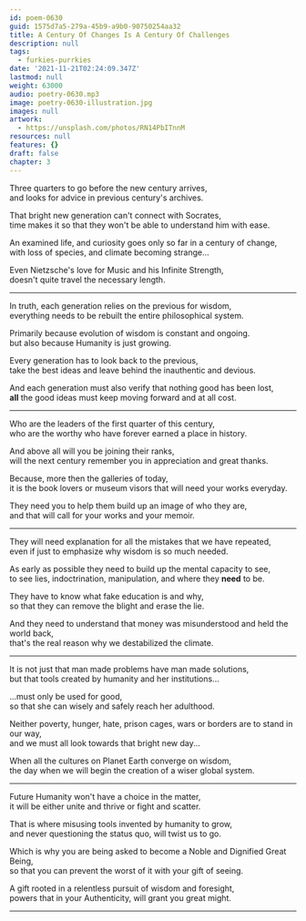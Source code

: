 ```yaml
---
id: poem-0630
guid: 1575d7a5-279a-45b9-a9b0-90750254aa32
title: A Century Of Changes Is A Century Of Challenges
description: null
tags:
  - furkies-purrkies
date: '2021-11-21T02:24:09.347Z'
lastmod: null
weight: 63000
audio: poetry-0630.mp3
image: poetry-0630-illustration.jpg
images: null
artwork:
  - https://unsplash.com/photos/RN14PbITnnM
resources: null
features: {}
draft: false
chapter: 3
---
```


Three quarters to go before the new century arrives,\
and looks for advice in previous century's archives.

That bright new generation can't connect with Socrates,\
time makes it so that they won't be able to understand him with ease.

An examined life, and curiosity goes only so far in a century of change,\
with loss of species, and climate becoming strange...

Even Nietzsche's love for Music and his Infinite Strength,\
doesn't quite travel the necessary length.

---

In truth, each generation relies on the previous for wisdom,\
everything needs to be rebuilt the entire philosophical system.

Primarily because evolution of wisdom is constant and ongoing.\
but also because Humanity is just growing.

Every generation has to look back to the previous,\
take the best ideas and leave behind the inauthentic and devious.

And each generation must also verify that nothing good has been lost,\
**all** the good ideas must keep moving forward and at all cost.

---

Who are the leaders of the first quarter of this century,\
who are the worthy who have forever earned a place in history.

And above all will you be joining their ranks,\
will the next century remember you in appreciation and great thanks.

Because, more then the galleries of today,\
it is the book lovers or museum visors that will need your works everyday.

They need you to help them build up an image of who they are,\
and that will call for your works and your memoir.

---

They will need explanation for all the mistakes that we have repeated,\
even if just to emphasize why wisdom is so much needed.

As early as possible they need to build up the mental capacity to see,\
to see lies, indoctrination, manipulation, and where they **need** to be.

They have to know what fake education is and why,\
so that they can remove the blight and erase the lie.

And they need to understand that money was misunderstood and held the world back,\
that's the real reason why we destabilized the climate.

---

It is not just that man made problems have man made solutions,\
but that tools created by humanity and her institutions...

...must only be used for good,\
so that she can wisely and safely reach her adulthood.

Neither poverty, hunger, hate, prison cages, wars or borders are to stand in our way,\
and we must all look towards that bright new day...

When all the cultures on Planet Earth converge on wisdom,\
the day when we will begin the creation of a wiser global system.

---

Future Humanity won't have a choice in the matter,\
it will be either unite and thrive or fight and scatter.

That is where misusing tools invented by humanity to grow,\
and never questioning the status quo, will twist us to go.

Which is why you are being asked to become a Noble and Dignified Great Being,\
so that you can prevent the worst of it with your gift of seeing.

A gift rooted in a relentless pursuit of wisdom and foresight,\
powers that in your Authenticity, will grant you great might.

---
